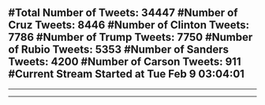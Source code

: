#Total Number of Tweets: 34447 
#Number of Cruz Tweets: 8446
#Number of Clinton Tweets: 7786
#Number of Trump Tweets: 7750
#Number of Rubio Tweets: 5353
#Number of Sanders Tweets: 4200
#Number of Carson Tweets: 911
#Current Stream Started at Tue Feb  9 03:04:01
---
---
---
